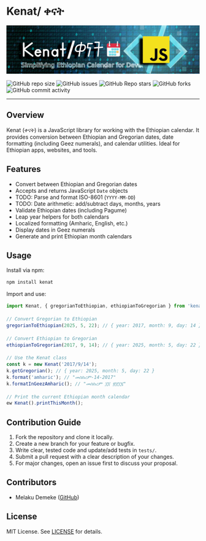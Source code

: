 # Kenat/ ቀናት
![banner](assets/img/kenatBanner.png)

![GitHub repo size](https://img.shields.io/github/repo-size/MelakuDemeke/kenat)
![GitHub issues](https://img.shields.io/github/issues/MelakuDemeke/kenat)
![GitHub Repo stars](https://img.shields.io/github/stars/MelakuDemeke/kenat?logo=github&style=flat)
![GitHub forks](https://img.shields.io/github/forks/MelakuDemeke/kenat?logo=github&style=falt)
![GitHub commit activity](https://img.shields.io/github/commit-activity/m/MelakuDemeke/kenat?logo=github)

---

## Overview
Kenat (ቀናት) is a JavaScript library for working with the Ethiopian calendar. It provides conversion between Ethiopian and Gregorian dates, date formatting (including Geez numerals), and calendar utilities. Ideal for Ethiopian apps, websites, and tools.

## Features
- Convert between Ethiopian and Gregorian dates
- Accepts and returns JavaScript `Date` objects
- TODO: Parse and format ISO-8601 (`YYYY-MM-DD`)
- TODO: Date arithmetic: add/subtract days, months, years
- Validate Ethiopian dates (including Pagume)
- Leap year helpers for both calendars
- Localized formatting (Amharic, English, etc.)
- Display dates in Geez numerals
- Generate and print Ethiopian month calendars

## Usage
Install via npm:
```bash
npm install kenat
```

Import and use:
```js
import Kenat, { gregorianToEthiopian, ethiopianToGregorian } from 'kenat';

// Convert Gregorian to Ethiopian
gregorianToEthiopian(2025, 5, 22); // { year: 2017, month: 9, day: 14 }

// Convert Ethiopian to Gregorian
ethiopianToGregorian(2017, 9, 14); // { year: 2025, month: 5, day: 22 }

// Use the Kenat class
const k = new Kenat('2017/9/14');
k.getGregorian(); // { year: 2025, month: 5, day: 22 }
k.format('amharic'); // "መስከረም-14-2017"
k.formatInGeezAmharic(); // "መስከረም ፲፬ ፳፻፲፯"

// Print the current Ethiopian month calendar
ew Kenat().printThisMonth();
```

## Contribution Guide
1. Fork the repository and clone it locally.
2. Create a new branch for your feature or bugfix.
3. Write clear, tested code and update/add tests in `tests/`.
4. Submit a pull request with a clear description of your changes.
5. For major changes, open an issue first to discuss your proposal.

## Contributors
- Melaku Demeke ([GitHub](https://github.com/MelakuDemeke))

## License
MIT License. See [LICENSE](LICENSE) for details.

